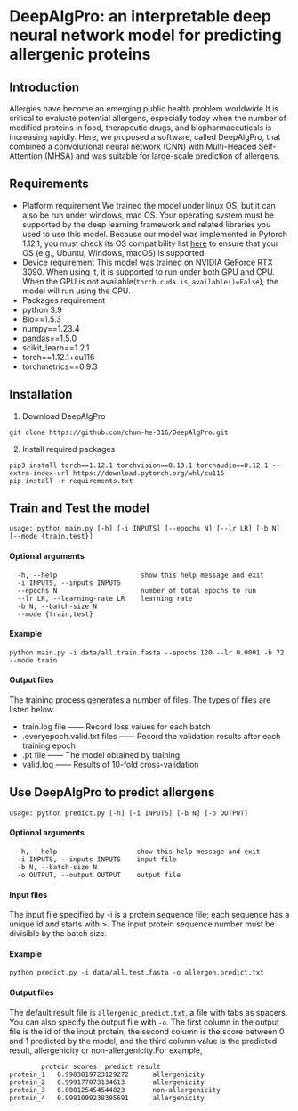 # DeepAlgPro: an interpretable deep neural network model for predicting allergenic proteins
## Introduction
Allergies have become an emerging public health problem worldwide.It is critical to evaluate potential allergens, especially today when the number of modified proteins in food, therapeutic drugs, and biopharmaceuticals is increasing rapidly. Here, we proposed a software, called DeepAlgPro, that combined a convolutional neural network (CNN) with Multi-Headed Self-Attention (MHSA) and was suitable for large-scale prediction of allergens. 

## Requirements
- Platform requirement
We trained the model under linux OS, but it can also be run under windows, mac OS. Your operating system must be supported by the deep learning framework and related libraries you used to use this model. Because our model was implemented in Pytorch 1.12.1, you must check its OS compatibility list [here](https://pytorch.org/get-started/previous-versions/) to ensure that your OS (e.g., Ubuntu, Windows, macOS) is supported.
- Device requirement
This model was trained on NVIDIA GeForce RTX 3090. When using it, it is supported to run under both GPU and CPU. When the GPU is not available(`torch.cuda.is_available()=False`), the model will run using the CPU.
- Packages requirement
- python 3.9<br>
- Bio==1.5.3
- numpy==1.23.4
- pandas==1.5.0
- scikit_learn==1.2.1
- torch==1.12.1+cu116
- torchmetrics==0.9.3
## Installation
1. Download DeepAlgPro
```
git clone https://github.com/chun-he-316/DeepAlgPro.git
```
2. Install required packages<br>
```
pip3 install torch==1.12.1 torchvision==0.13.1 torchaudio==0.12.1 --extra-index-url https://download.pytorch.org/whl/cu116
pip install -r requirements.txt
```
## Train and Test the model
```
usage: python main.py [-h] [-i INPUTS] [--epochs N] [--lr LR] [-b N] [--mode {train,test}]
```
#### Optional arguments
```
  -h, --help                     show this help message and exit
  -i INPUTS, --inputs INPUTS
  --epochs N                     number of total epochs to run
  --lr LR, --learning-rate LR    learning rate
  -b N, --batch-size N
  --mode {train,test}
```
#### Example
```
python main.py -i data/all.train.fasta --epochs 120 --lr 0.0001 -b 72 --mode train
```
#### Output files
The training process generates a number of files. The types of files are listed below.
- train.log file —— Record loss values for each batch
- .everyepoch.valid.txt files —— Record the validation results after each training epoch
- .pt file —— The model obtained by training
- valid.log —— Results of 10-fold cross-validation
## Use DeepAlgPro to predict allergens
```
usage: python predict.py [-h] [-i INPUTS] [-b N] [-o OUTPUT]
```
#### Optional arguments
```
  -h, --help                    show this help message and exit
  -i INPUTS, --inputs INPUTS    input file
  -b N, --batch-size N
  -o OUTPUT, --output OUTPUT    output file
```
#### Input files
The input file specified by -i is a protein sequence file; each sequence has a unique id and starts with >. The input protein sequence number must be divisible by the batch size.
#### Example
```
python predict.py -i data/all.test.fasta -o allergen.predict.txt
```
#### Output files
  The default result file is `allergenic_predict.txt`, a file with tabs as spacers. You can also specify the output file with `-o`. The first column in the output file is the id of the input protein, the second column is the score between 0 and 1 predicted by the model, and the third column value is the predicted result, allergenicity or non-allergenicity.For example,
```
        protein scores  predict result
protein_1   0.9983819723129272      allergenicity
protein_2   0.999177873134613       allergenicity
protein_3   0.000125454544823       non-allergenicity
protein_4   0.9991099238395691      allergenicity
```
